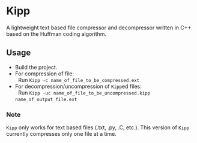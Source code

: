 # Kipp

A lightweight text based file compressor and decompressor  written in C++ based on the Huffman coding algorithm.

## Usage
- Build the project.
- For compression of file: </br>
   &nbsp; Run `Kipp -c name_of_file_to_be_compressed.ext`
- For decompression/uncompression of `Kipp`ed files: </br>
    &nbsp; Run `Kipp -uc name_of_file_to_be_uncompressed.kipp` `name_of_output_file.ext`

### Note
`Kipp` only works for text based files (.txt, .py, .C, etc.).
This version of `Kipp` currently compresses only one file at a time.
    
